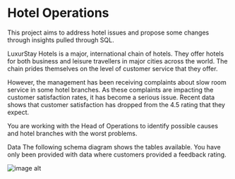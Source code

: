 # Hotel Operations
This project aims to address hotel issues and propose some changes through insights pulled through SQL.

LuxurStay Hotels is a major, international chain of hotels. They offer hotels for both business and leisure travellers in major cities across the world. The chain prides themselves on the level of customer service that they offer.

However, the management has been receiving complaints about slow room service in some hotel branches. As these complaints are impacting the customer satisfaction rates, it has become a serious issue. Recent data shows that customer satisfaction has dropped from the 4.5 rating that they expect.

You are working with the Head of Operations to identify possible causes and hotel branches with the worst problems.

Data
The following schema diagram shows the tables available. You have only been provided with data where customers provided a feedback rating.

![image alt](https://media.discordapp.net/attachments/1318359060336087171/1401031049932308500/877c19bd-993b-4277-ad04-cefe03ba3542.png?ex=688ecb58&is=688d79d8&hm=ec3c4f683529abf51f324b33fe773e9fc22f6ae228185d0374f5ad62ea5a7525&=&format=webp&quality=lossless)
